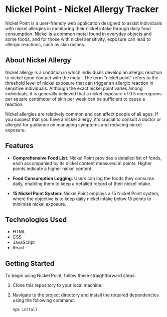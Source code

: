 # Nickel Point - Nickel Allergy Tracker

Nickel Point is a user-friendly web application designed to assist individuals with nickel allergies in monitoring their nickel intake through daily food consumption. Nickel is a common metal found in everyday objects and some foods, and for those with nickel sensitivity, exposure can lead to allergic reactions, such as skin rashes.

## About Nickel Allergy

Nickel allergy is a condition in which individuals develop an allergic reaction to nickel upon contact with the metal. The term "nickel point" refers to the threshold level of nickel exposure that can trigger an allergic reaction in sensitive individuals. Although the exact nickel point varies among individuals, it is generally believed that a nickel exposure of 0.5 micrograms per square centimeter of skin per week can be sufficient to cause a reaction.

Nickel allergies are relatively common and can affect people of all ages. If you suspect that you have a nickel allergy, it's crucial to consult a doctor or allergist for guidance on managing symptoms and reducing nickel exposure.

## Features

- **Comprehensive Food List**: Nickel Point provides a detailed list of foods, each accompanied by its nickel content measured in points. Higher points indicate a higher nickel content.

- **Food Consumption Logging**: Users can log the foods they consume daily, enabling them to keep a detailed record of their nickel intake.

- **15 Nickel Point System**: Nickel Point employs a 15 Nickel Point system, where the objective is to keep daily nickel intake below 15 points to minimize nickel exposure.

## Technologies Used

- HTML
- CSS
- JavaScript
- React

## Getting Started

To begin using Nickel Point, follow these straightforward steps:

1. Clone this repository to your local machine.

2. Navigate to the project directory and install the required dependencies using the following command:

   ```bash
   npm install
   ```
